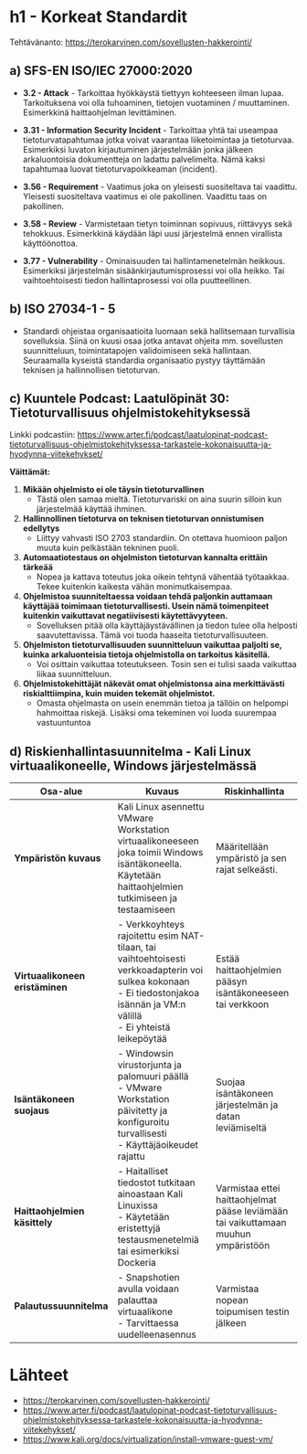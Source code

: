# h1 - Korkeat Standardit

Tehtävänanto: https://terokarvinen.com/sovellusten-hakkerointi/

## a)  SFS-EN ISO/IEC 27000:2020

- **3.2 - Attack** - Tarkoittaa hyökkäystä tiettyyn kohteeseen ilman lupaa. Tarkoituksena voi olla tuhoaminen, tietojen vuotaminen / muuttaminen. Esimerkkinä haittaohjelman levittäminen. 

- **3.31 - Information Security Incident** - Tarkoittaa yhtä tai useampaa tietoturvatapahtumaa jotka voivat vaarantaa liiketoimintaa ja tietoturvaa. Esimerkiksi luvaton kirjautuminen järjestelmään jonka jälkeen arkaluontoisia dokumentteja on ladattu palvelimelta. Nämä kaksi tapahtumaa luovat tietoturvapoikkeaman (incident).

- **3.56 - Requirement** - Vaatimus joka on yleisesti suositeltava tai vaadittu. Yleisesti suositeltava vaatimus ei ole pakollinen. Vaadittu taas on pakollinen.

- **3.58 - Review** - Varmistetaan tietyn toiminnan sopivuus, riittävyys sekä tehokkuus. Esimerkkinä käydään läpi uusi järjestelmä ennen virallista käyttöönottoa.

- **3.77 - Vulnerability** - Ominaisuuden tai hallintamenetelmän heikkous. Esimerkiksi järjestelmän sisäänkirjautumisprosessi voi olla heikko. Tai vaihtoehtoisesti tiedon hallintaprosessi voi olla puutteellinen.

## b) ISO 27034-1 - 5

- Standardi ohjeistaa organisaatioita luomaan sekä hallitsemaan turvallisia sovelluksia. Siinä on kuusi osaa jotka antavat ohjeita mm. sovellusten suunnitteluun, toimintatapojen validoimiseen sekä hallintaan. Seuraamalla kyseistä standardia organisaatio pystyy täyttämään teknisen ja hallinnollisen tietoturvan.

## c) Kuuntele Podcast: Laatulöpinät 30: Tietoturvallisuus ohjelmistokehityksessä

Linkki podcastiin: https://www.arter.fi/podcast/laatulopinat-podcast-tietoturvallisuus-ohjelmistokehityksessa-tarkastele-kokonaisuutta-ja-hyodynna-viitekehykset/

**Väittämät:**

1. **Mikään ohjelmisto ei ole täysin tietoturvallinen**
   - Tästä olen samaa mieltä. Tietoturvariski on aina suurin silloin kun järjestelmää käyttää ihminen.
2. **Hallinnollinen tietoturva on teknisen tietoturvan onnistumisen edellytys**
   - Liittyy vahvasti ISO 2703 standardiin. On otettava huomioon paljon muuta kuin pelkästään tekninen puoli.
3. **Automaatiotestaus on ohjelmiston tietoturvan kannalta erittäin tärkeää**
   - Nopea ja kattava toteutus joka oikein tehtynä vähentää työtaakkaa. Tekee kuitenkin kaikesta vähän monimutkaisempaa.
4. **Ohjelmistoa suunniteltaessa voidaan tehdä paljonkin auttamaan käyttäjää toimimaan tietoturvallisesti. Usein nämä toimenpiteet kuitenkin vaikuttavat negatiivisesti käytettävyyteen.**
   - Sovelluksen pitää olla käyttäjäystävällinen ja tiedon tulee olla helposti saavutettavissa. Tämä voi tuoda haaseita tietoturvallisuuteen.
5. **Ohjelmiston tietoturvallisuuden suunnitteluun vaikuttaa paljolti se, kuinka arkaluonteisia tietoja ohjelmistolla on tarkoitus käsitellä.**
   - Voi osittain vaikuttaa toteutukseen. Tosin sen ei tulisi saada vaikuttaa liikaa suunnitteluun.
6. **Ohjelmistokehittäjät näkevät omat ohjelmistonsa aina merkittävästi riskialttiimpina, kuin muiden tekemät ohjelmistot.**
   - Omasta ohjelmasta on usein enemmän tietoa ja tällöin on helpompi hahmoittaa riskejä. Lisäksi oma tekeminen voi luoda suurempaa vastuuntuntoa

## d) Riskienhallintasuunnitelma - Kali Linux virtuaalikoneelle, Windows järjestelmässä

| Osa-alue                          | Kuvaus                             | Riskinhallinta   |
|-----------------------------|----------------------------------------------------------------------------------------------------------------------------------------------------------------|-------------------------------------------------------------------------------------------|
| **Ympäristön kuvaus** | Kali Linux asennettu VMware Workstation virtuaalikoneeseen joka toimii Windows isäntäkoneella. Käytetään haittaohjelmien tutkimiseen ja testaamiseen      | Määritellään ympäristö ja sen rajat selkeästi. |
| **Virtuaalikoneen eristäminen** | - Verkkoyhteys rajoitettu esim NAT-tilaan, tai vaihtoehtoisesti verkkoadapterin voi sulkea kokonaan<br>- Ei tiedostonjakoa isännän ja VM:n välillä<br>- Ei yhteistä leikepöytää | Estää haittaohjelmien pääsyn isäntäkoneeseen tai verkkoon |
| **Isäntäkoneen suojaus** | - Windowsin virustorjunta ja palomuuri päällä<br>- VMware Workstation päivitetty ja konfiguroitu turvallisesti<br>- Käyttäjäoikeudet rajattu              | Suojaa isäntäkoneen järjestelmän ja datan leviämiseltä |
| **Haittaohjelmien käsittely** | - Haitalliset tiedostot tutkitaan ainoastaan Kali Linuxissa<br>- Käytetään eristettyjä testausmenetelmiä tai esimerkiksi Dockeria | Varmistaa ettei haittaohjelmat pääse leviämään tai vaikuttamaan muuhun ympäristöön |
| **Palautussuunnitelma** | - Snapshotien avulla voidaan palauttaa virtuaalikone<br>- Tarvittaessa uudelleenasennus | Varmistaa nopean toipumisen testin jälkeen |

# Lähteet
- https://terokarvinen.com/sovellusten-hakkerointi/
- https://www.arter.fi/podcast/laatulopinat-podcast-tietoturvallisuus-ohjelmistokehityksessa-tarkastele-kokonaisuutta-ja-hyodynna-viitekehykset/
- https://www.kali.org/docs/virtualization/install-vmware-guest-vm/
